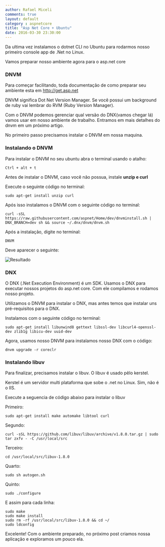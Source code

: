 ```yaml
---
author: Rafael Miceli
comments: true
layout: default
category : aspnetcore
title: "Asp Net Core + Ubuntu"
date: 2016-03-30 23:30:00
---
```


Da ultima vez instalamos o dotnet CLI no Ubuntu para rodarmos nosso primeiro console app de .Net no Linux. 
 
Vamos preparar nosso ambiente agora para o asp.net core 
 
### DNVM 
 
Para começar facilitando, toda documentação de como preparar seu ambiente esta em http://get.asp.net 
  
DNVM significa Dot Net Version Manager. Se você possui um background de ruby vai lembrar do RVM (Ruby Version Manager). 
 
Com o DNVM podemos gerenciar qual versão do DNX(vamos chegar lá) vamos usar em nosso ambiente de trabalho. Entramos em mais detalhes do dnvm em um próximo artigo.

No primeiro passo precisamos instalar o DNVM em nossa maquina.  
 
### Instalando o DNVM 
 
Para instalar o DNVM no seu ubuntu abra o terminal usando o atalho:

    Ctrl + alt + t 
 
Antes de instalar o DNVM, caso você não possua, instale __unzip e curl__ 
 
Execute o seguinte código no terminal: 
 
    sudo apt-get install unzip curl 
 
Após isso instalamos o DNVM com o seguinte código no terminal: 
 
    curl -sSL https://raw.githubusercontent.com/aspnet/Home/dev/dnvminstall.sh | DNX_BRANCH=dev sh && source ~/.dnx/dnvm/dnvm.sh 
 
Após a instalação, digite no terminal: 
 
    DNVM  
 
Deve aparecer o seguinte: 
 
![Resultado](http://rafael-miceli.com.br/ico/AspNetCore-Plus-Ubuntu/dnvm.png) 
 
### DNX 
 
O DNX (.Net Execution Environment) é um SDK. Usamos o DNX para executar nossos projetos do asp.net core. Com ele compilamos e rodamos nosso projeto. 
 
Utilizamos o DNVM para instalar o DNX, mas antes temos que instalar uns pré-requisitos para o DNX.  

Instalamos com o seguinte código no terminal: 
 
    sudo apt-get install libunwind8 gettext libssl-dev libcurl4-openssl-dev zlib1g libicu-dev uuid-dev
 
Agora, usamos nosso DNVM para instalamos nosso DNX com o código: 
 
    dnvm upgrade -r coreclr
 
 
### Instalando libuv 
 
Para finalizar, precisamos instalar o libuv. O libuv é usado pêlo kerstel.  
 
Kerstel é um servidor multi plataforma que sobe o .net no Linux. Sim, não é o IIS. 
 
Execute a seguencia de código abaixo para instalar o libuv 
 
Primeiro:

    sudo apt-get install make automake libtool curl
Segundo:

    curl -sSL https://github.com/libuv/libuv/archive/v1.8.0.tar.gz | sudo tar zxfv - -C /usr/local/src
Terceiro:

    cd /usr/local/src/libuv-1.8.0
Quarto:

    sudo sh autogen.sh
Quinto:

    sudo ./configure
E assim para cada linha:

    sudo make
    sudo make install
    sudo rm -rf /usr/local/src/libuv-1.8.0 && cd ~/
    sudo ldconfig 
 
 
Excelente! Com o ambiente preparado, no próximo post criamos nossa aplicação e exploramos um pouco ela.  